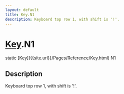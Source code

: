 ```yaml
---
layout: default
title: Key.N1
description: Keyboard top row 1, with shift is '!'.
---
```

# [Key]({{site.url}}/Pages/Reference/Key.html).N1

<div class='signature' markdown='1'>
static [Key]({{site.url}}/Pages/Reference/Key.html) N1
</div>

## Description
Keyboard top row 1, with shift is '!'.

